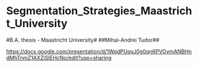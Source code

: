 # Segmentation_Strategies_Maastricht_University #
#B.A. thesis - Maastricht University#
##Mihai-Andrei Tudor##

https://docs.google.com/presentation/d/1WqdPUqvJ0g0qn6PVGymANBHndMhTnmZ1AXZiSIEHcNo/edit?usp=sharing
